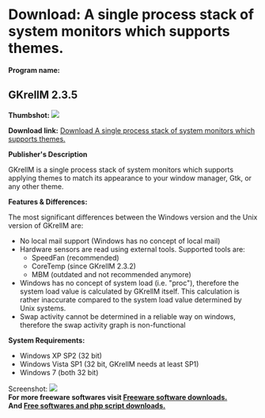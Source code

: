 # Download: A single process stack of system monitors which supports themes.

**Program name:**

## GKrellM 2.3.5

  
**Thumbshot:** ![](http://www.freewarefiles.com/screenshot/gkrellm_md.jpg)   
  
**Download link:** [Download A single process stack of system monitors which supports themes.](http://freesoftwares.boysofts.com/GKrellM_program_61110.html)  
  


**Publisher's Description**  
  


GKrellM is a single process stack of system monitors which supports applying themes to match its appearance to your window manager, Gtk, or any other theme. 

**Features & Differences:**

The most significant differences between the Windows version and the Unix version of GKrellM are: 

  * No local mail support (Windows has no concept of local mail) 
  * Hardware sensors are read using external tools. Supported tools are: 
    * SpeedFan (recommended) 
    * CoreTemp (since GKrellM 2.3.2) 
    * MBM (outdated and not recommended anymore) 
  * Windows has no concept of system load (i.e. "proc"), therefore the system load value is calculated by GKrellM itself. This calculation is rather inaccurate compared to the system load value determined by Unix systems. 
  * Swap activity cannot be determined in a reliable way on windows, therefore the swap activity graph is non-functional 

**System Requirements:**

  * Windows XP SP2 (32 bit) 
  * Windows Vista SP1 (32 bit, GKrellM needs at least SP1) 
  * Windows 7 (both 32 bit) 

  
  
Screenshot: ![](http://www.freewarefiles.com/screenshot/gkrellm.jpg)   
**For more freeware softwares visit [Freeware software downloads.](http://freesoftwares.boysofts.com/)**   
**And [Free softwares and php script downloads.](http://www.boysofts.com/)**
